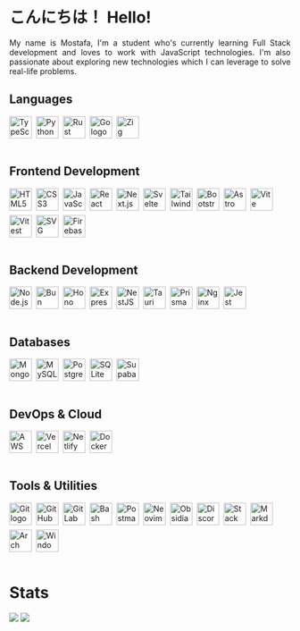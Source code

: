 # こんにちは！ Hello!

<div align="justify">
    My name is Mostafa, I'm a student who's currently learning Full Stack development and loves to work with JavaScript technologies. I'm also passionate about exploring new technologies which I can leverage to solve real-life problems.
</div>

<div>
  <h2>Languages</h2>
  <div style="display: flex; flex-wrap: wrap; gap: 0.5rem; max-width: 100%;">
    <img src="https://skillicons.dev/icons?i=ts" height="40" alt="TypeScript logo" />
    <img src="https://skillicons.dev/icons?i=py" height="40" alt="Python logo" />
    <img src="https://skillicons.dev/icons?i=rust" height="40" alt="Rust logo" />
    <img src="https://skillicons.dev/icons?i=go" height="40" alt="Go logo" />
    <img src="https://skillicons.dev/icons?i=zig" height="40" alt="Zig logo" />
  </div>
</div>

<br/>

<div>
  <h2>Frontend Development</h2>
  <div style="display: flex; flex-wrap: wrap; gap: 0.5rem; max-width: 100%;">
    <img src="https://skillicons.dev/icons?i=html" height="40" alt="HTML5 logo" />
    <img src="https://skillicons.dev/icons?i=css" height="40" alt="CSS3 logo" />
    <img src="https://skillicons.dev/icons?i=js" height="40" alt="JavaScript logo" />
    <img src="https://skillicons.dev/icons?i=react" height="40" alt="React logo" />
    <img src="https://skillicons.dev/icons?i=nextjs" height="40" alt="Next.js logo" />
    <img src="https://skillicons.dev/icons?i=svelte" height="40" alt="Svelte logo" />
    <img src="https://skillicons.dev/icons?i=tailwind" height="40" alt="Tailwind CSS logo" />
    <img src="https://skillicons.dev/icons?i=bootstrap" height="40" alt="Bootstrap logo" />
    <img src="https://skillicons.dev/icons?i=astro" height="40" alt="Astro logo" />
    <img src="https://skillicons.dev/icons?i=vite" height="40" alt="Vite logo" />
    <img src="https://skillicons.dev/icons?i=vitest" height="40" alt="Vitest logo" />
    <img src="https://skillicons.dev/icons?i=svg" height="40" alt="SVG logo" />
    <img src="https://skillicons.dev/icons?i=firebase" height="40" alt="Firebase logo" />
  </div>
</div>

<br/>

<div>
  <h2>Backend Development</h2>
  <div style="display: flex; flex-wrap: wrap; gap: 0.5rem; max-width: 100%;">
    <img src="https://skillicons.dev/icons?i=nodejs" height="40" alt="Node.js logo" />
    <img src="https://skillicons.dev/icons?i=bun" height="40" alt="Bun logo" />
    <img src="https://github.com/user-attachments/assets/c17c5897-0d59-47ca-a931-467d1fdbfbcf" height="40" alt="Hono logo" />
    <img src="https://skillicons.dev/icons?i=express" height="40" alt="Express.js logo" />
    <img src="https://skillicons.dev/icons?i=nestjs" height="40" alt="NestJS logo" />
    <img src="https://skillicons.dev/icons?i=tauri" height="40" alt="Tauri logo" />
    <img src="https://skillicons.dev/icons?i=prisma" height="40" alt="Prisma logo" />
    <img src="https://skillicons.dev/icons?i=nginx" height="40" alt="Nginx logo" />
    <img src="https://skillicons.dev/icons?i=jest" height="40" alt="Jest logo" />
  </div>
</div>

<br/>

<div>
  <h2>Databases</h2>
  <div style="display: flex; flex-wrap: wrap; gap: 0.5rem; max-width: 100%;">
    <img src="https://skillicons.dev/icons?i=mongodb" height="40" alt="MongoDB logo" />
    <img src="https://skillicons.dev/icons?i=mysql" height="40" alt="MySQL logo" />
    <img src="https://skillicons.dev/icons?i=postgres" height="40" alt="PostgreSQL logo" />
    <img src="https://skillicons.dev/icons?i=sqlite" height="40" alt="SQLite logo" />
    <img src="https://skillicons.dev/icons?i=supabase" height="40" alt="Supabase logo" />
  </div>
</div>

<br/>

<div>
  <h2>DevOps & Cloud</h2>
  <div style="display: flex; flex-wrap: wrap; gap: 0.5rem; max-width: 100%;">
    <img src="https://skillicons.dev/icons?i=aws" height="40" alt="AWS logo" />
    <img src="https://skillicons.dev/icons?i=vercel" height="40" alt="Vercel logo" />
    <img src="https://skillicons.dev/icons?i=netlify" height="40" alt="Netlify logo" />
    <img src="https://skillicons.dev/icons?i=docker" height="40" alt="Docker logo" />
  </div>
</div>

<br/>

<div>
  <h2>Tools & Utilities</h2>
  <div style="display: flex; flex-wrap: wrap; gap: 0.5rem; max-width: 100%;">
    <img src="https://skillicons.dev/icons?i=git" height="40" alt="Git logo" />
    <img src="https://skillicons.dev/icons?i=github" height="40" alt="GitHub logo" />
    <img src="https://skillicons.dev/icons?i=gitlab" height="40" alt="GitLab logo" />
    <img src="https://skillicons.dev/icons?i=bash" height="40" alt="Bash logo" />
    <img src="https://skillicons.dev/icons?i=postman" height="40" alt="Postman logo" />
    <img src="https://skillicons.dev/icons?i=neovim" height="40" alt="Neovim logo" />
    <img src="https://skillicons.dev/icons?i=obsidian" height="40" alt="Obsidian logo" />
    <img src="https://skillicons.dev/icons?i=discord" height="40" alt="Discord logo" />
    <img src="https://skillicons.dev/icons?i=stackoverflow" height="40" alt="Stack Overflow logo" />
    <img src="https://skillicons.dev/icons?i=md" height="40" alt="Markdown logo" />
    <img src="https://skillicons.dev/icons?i=arch" height="40" alt="Arch Linux logo" />
    <img src="https://skillicons.dev/icons?i=windows" height="40" alt="Windows logo" />

  </div>
</div>

<br/>


# Stats

<img
  src="https://github-readme-stats.vercel.app/api?username=kofta999&show_icons=true&theme=react&&hide_border=true"
/>
<img
  src="https://github-readme-streak-stats.herokuapp.com/?user=kofta999&&theme=react&&hide_border=true"
/>
